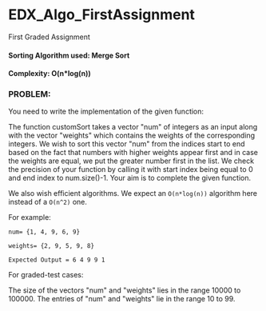 # EDX_Algo_FirstAssignment
  First Graded Assignment
  
#### Sorting Algorithm used: Merge Sort
#### Complexity: O(n*log(n))


### PROBLEM:

You need to write the implementation of the given function:

The function customSort takes a vector "num" of integers as an input along with the vector 
"weights" which contains the weights of the corresponding integers. We wish to sort this 
vector "num" from the indices start to end based on the fact that numbers with higher weights 
appear first and in case the weights are equal, we put the greater number first in the list. 
We check the precision of your function by calling it with start index being equal to 0 and 
end index to num.size()-1. Your aim is to complete the given function.

We also wish efficient algorithms. We expect an `O(n*log(n))` algorithm here instead of a `O(n^2)` one.


For example:

`num= {1, 4, 9, 6, 9}`

`weights= {2, 9, 5, 9, 8}`

`Expected Output = 6 4 9 9 1`

For graded-test cases:

   The size of the vectors "num" and "weights" lies in the range 10000 to 100000.
   The entries of "num" and "weights" lie in the range 10 to 99.



